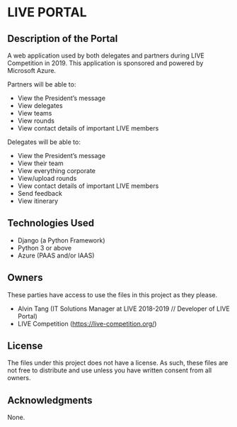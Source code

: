 # LIVE PORTAL

## Description of the Portal
A web application used by both delegates and partners during LIVE Competition in 2019. This application is sponsored and powered by Microsoft Azure.

Partners will be able to:
- View the President’s message
- View delegates
- View teams
- View rounds
- View contact details of important LIVE members

Delegates will be able to:
- View the President’s message
- View their team
- View everything corporate
- View/upload rounds
- View contact details of important LIVE members
- Send feedback
- View itinerary

## Technologies Used
- Django (a Python Framework)
- Python 3 or above
- Azure (PAAS and/or IAAS)

## Owners
These parties have access to use the files in this project as they please.
* Alvin Tang (IT Solutions Manager at LIVE 2018-2019 // Developer of LIVE Portal)
* LIVE Competition (https://live-competition.org/)

## License
The files under this project does not have a license. As such, these files are not free to distribute and use unless you have written consent from all owners.

## Acknowledgments
None.
